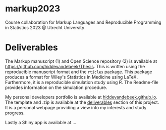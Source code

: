 # markup2023
Course collaboration for Markup Languages and Reproducible Programming in Statistics 2023 @ Utrecht University

# Deliverables

The Markup manuscript (1) and Open Science repository (2) is available at https://github.com/hiddevandebeek/Thesis. This is written using the reproducible manuscript format and the `rticles` package. This package produces a format for Wiley's Statistics in Medicine using LaTeX. Furthermore, it is a reproducible simulation study using R. The Readme-file provides information on the simulation procedure.

My personal developers portfolio is available at [hiddevandebeek.github.io](hiddevandebeek.github.io). The template and .zip is available at the [deliverables](./deliverables) section of this project. It is a personal webpage providing a view into my interests and study progress.

Lastly a Shiny app is available at ...
